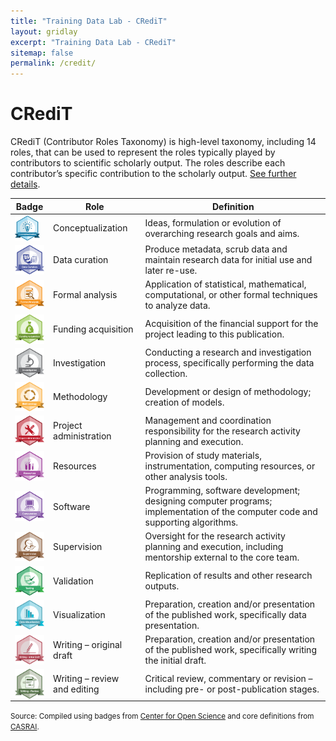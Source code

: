 ```yaml
---
title: "Training Data Lab - CRediT"
layout: gridlay
excerpt: "Training Data Lab - CRediT"
sitemap: false
permalink: /credit/
---
```


# CRediT

CRediT (Contributor Roles Taxonomy) is high-level taxonomy, including 14 roles, that can be used to represent the roles typically played by contributors to scientific scholarly output. The roles describe each contributor’s specific contribution to the scholarly output. [See further details](https://casrai.org/credit/).

| **Badge** | **Role** | **Definition** 
|---|---|---|
| <img src="../images/badges/conceptualization.png" align="center" width="40" /> | Conceptualization | Ideas, formulation or evolution of overarching research goals and aims. |
| <img src="../images/badges/data_curation.png" align="center" width="50" /> | Data curation | Produce metadata, scrub data and maintain research data for initial use and later re-use. |
| <img src="../images/badges/formal_analysis.png" align="center" width="60" /> | Formal analysis | Application of statistical, mathematical, computational, or other formal techniques to analyze data. |
| <img src="../images/badges/funding_acquisition.png" align="center" width="60" /> | Funding acquisition | Acquisition of the financial support for the project leading to this publication. |
| <img src="../images/badges/investigation.png" align="center" width="60" /> | Investigation | Conducting a research and investigation process, specifically performing the data collection. |
| <img src="../images/badges/methodology.png" align="center" width="60" /> | Methodology | Development or design of methodology; creation of models. |
| <img src="../images/badges/project_administration.png" align="center" width="60" /> | Project administration | Management and coordination responsibility for the research activity planning and execution. |
| <img src="../images/badges/resources.png" align="center" width="60" /> | Resources | Provision of study materials, instrumentation, computing resources, or other analysis tools. |
| <img src="../images/badges/computation.png" align="center" width="60" /> | Software | Programming, software development; designing computer programs; implementation of the computer code and supporting algorithms. |
| <img src="../images/badges/supervision.png" align="center" width="60" /> | Supervision | Oversight for the research activity planning and execution, including mentorship external to the core team. |
| <img src="../images/badges/testing.png" align="center" width="60" /> | Validation | Replication of results and other research outputs. |
| <img src="../images/badges/data_visualization.png" align="center" width="60" /> | Visualization | Preparation, creation and/or presentation of the published work, specifically data presentation. |
| <img src="../images/badges/writing_initial_draft.png" align="center" width="60" /> | Writing – original draft | Preparation, creation and/or presentation of the published work, specifically writing the initial draft. |
| <img src="../images/badges/writing_review.png" align="center" width="60" /> | Writing – review and editing | Critical review, commentary or revision – including pre- or post-publication stages. |

<small>Source: Compiled using badges from [Center for Open Science](https://github.com/CenterForOpenScience/open_research_badges) and core definitions from [CASRAI](https://casrai.org/credit/).</small><br />